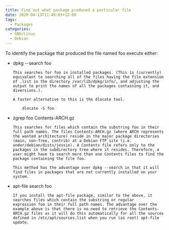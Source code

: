 ```yaml
---
title: Find out what package produced a particular file
date: 2020-04-13T11:46:03+12:00
tags:
  - Packages
categories:
  - GNU/Linux
  - Debian
---
```


To identify the package that produced the file named foo execute either:

* dpkg --search foo

      This searches for foo in installed packages. (This is (currently) equivalent to searching all of the files having the file extension of .list in the directory /var/lib/dpkg/info/, and adjusting the output to print the names of all the packages containing it, and diversions.).

      A faster alternative to this is the dlocate tool.

          dlocate -S foo

* zgrep foo Contents-ARCH.gz

      This searches for files which contain the substring foo in their full path names. The files Contents-ARCH.gz (where ARCH represents the wanted architecture) reside in the major package directories (main, non-free, contrib) at a Debian FTP site (i.e. under/debian/dists/jessie). A Contents file refers only to the packages in the subdirectory tree where it resides. Therefore, a user might have to search more than one Contents files to find the package containing the file foo.

      This method has the advantage over dpkg --search in that it will find files in packages that are not currently installed on your system.

* apt-file search foo

      If you install the apt-file package, similar to the above, it searches files which contain the substring or regular expression foo in their full path names. The advantage over the example above is that there is no need to retrieve the Contents-ARCH.gz files as it will do this automatically for all the sources defined in /etc/apt/sources.list when you run (as root) apt-file update.